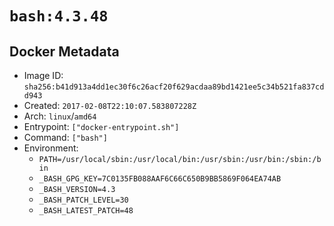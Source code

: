 # `bash:4.3.48`

## Docker Metadata

- Image ID: `sha256:b41d913a4dd1ec30f6c26acf20f629acdaa89bd1421ee5c34b521fa837cdd943`
- Created: `2017-02-08T22:10:07.583807228Z`
- Arch: `linux`/`amd64`
- Entrypoint: `["docker-entrypoint.sh"]`
- Command: `["bash"]`
- Environment:
  - `PATH=/usr/local/sbin:/usr/local/bin:/usr/sbin:/usr/bin:/sbin:/bin`
  - `_BASH_GPG_KEY=7C0135FB088AAF6C66C650B9BB5869F064EA74AB`
  - `_BASH_VERSION=4.3`
  - `_BASH_PATCH_LEVEL=30`
  - `_BASH_LATEST_PATCH=48`
